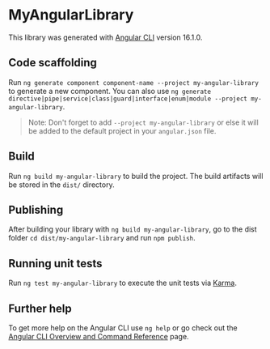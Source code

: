 # MyAngularLibrary

This library was generated with [Angular CLI](https://github.com/angular/angular-cli) version 16.1.0.

## Code scaffolding

Run `ng generate component component-name --project my-angular-library` to generate a new component. You can also use `ng generate directive|pipe|service|class|guard|interface|enum|module --project my-angular-library`.
> Note: Don't forget to add `--project my-angular-library` or else it will be added to the default project in your `angular.json` file. 

## Build

Run `ng build my-angular-library` to build the project. The build artifacts will be stored in the `dist/` directory.

## Publishing

After building your library with `ng build my-angular-library`, go to the dist folder `cd dist/my-angular-library` and run `npm publish`.

## Running unit tests

Run `ng test my-angular-library` to execute the unit tests via [Karma](https://karma-runner.github.io).

## Further help

To get more help on the Angular CLI use `ng help` or go check out the [Angular CLI Overview and Command Reference](https://angular.io/cli) page.
